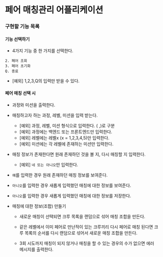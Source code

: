 # 페어 매칭관리 어플리케이션

### 구현할 기능 목록

#### 기능 선택하기

- 4가지 기능 중 한 가지를 선택한다.

```1. 페어 매칭
2. 페어 조회
3. 페어 초기화
Q. 종료
```

- [예외] 1,2,3,Q의 입력만 받을 수 있다.

#### 페어 매칭 선택 시

- 과정와 미션을 출력한다.
- 매칭하고자 하는 과정, 레벨, 미션을 입력 받는다.

  - [예외] 과정, 레벨, 미션 형식으로 입력한다. ( ,)로 구분
  - [예외] 과정에는 백엔드 또는 프론트엔드만 입력한다.
  - [예외] 레벨에는 레벨x (x = 1,2,3,4,5)만 입력한다.
  - [예외] 미션에는 각 레벨에 존재하는 미션만 입력한다.

- 매칭 정보가 존재한다면 원래 존재하던 것을 볼 지, 다시 매칭할 지 입력한다.

  - [예외] `네 또는 아니오`만 입력한다.

- `예`를 입력한 경우 원래 존재하던 매칭 정보를 보여준다.

- `아니오`를 입력한 경우 새롭게 입력했던 매칭에 대한 정보를 보여준다.

- `아니오`를 입력한 경우 새롭게 입력했던 매칭에 대한 정보를 저장한다.

- 매칭에 대한 정보(조합) 만들기

  - 새로운 매칭이 선택되면 크루 목록을 랜덤으로 섞어 매칭 조합을 만든다.

  - 같은 레벨에서 이미 페어로 만난적이 있는 크루끼리 다시 페어로 매칭 된다면 크루 목록의 순서를 다시 랜덤으로 섞어서 새로운 매칭 조합을 만든다.

  - 3회 시도까지 매칭이 되지 않거나 매칭을 할 수 있는 경우의 수가 없으면 에러 메시지를 출력한다.
